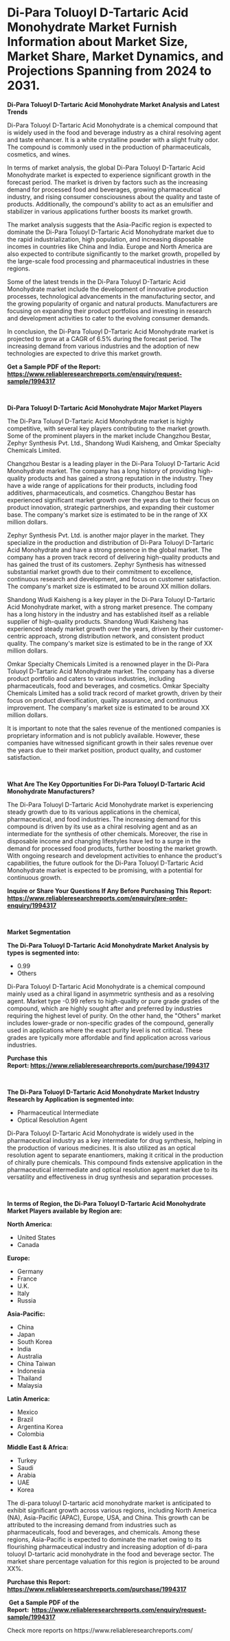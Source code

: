 <p><h1>Di-Para Toluoyl D-Tartaric Acid Monohydrate Market Furnish Information about Market Size, Market Share, Market Dynamics, and Projections Spanning from 2024 to 2031.</h1></p><p><strong>Di-Para Toluoyl D-Tartaric Acid Monohydrate Market Analysis and Latest Trends</strong></p>
<p><p>Di-Para Toluoyl D-Tartaric Acid Monohydrate is a chemical compound that is widely used in the food and beverage industry as a chiral resolving agent and taste enhancer. It is a white crystalline powder with a slight fruity odor. The compound is commonly used in the production of pharmaceuticals, cosmetics, and wines.</p><p>In terms of market analysis, the global Di-Para Toluoyl D-Tartaric Acid Monohydrate market is expected to experience significant growth in the forecast period. The market is driven by factors such as the increasing demand for processed food and beverages, growing pharmaceutical industry, and rising consumer consciousness about the quality and taste of products. Additionally, the compound's ability to act as an emulsifier and stabilizer in various applications further boosts its market growth.</p><p>The market analysis suggests that the Asia-Pacific region is expected to dominate the Di-Para Toluoyl D-Tartaric Acid Monohydrate market due to the rapid industrialization, high population, and increasing disposable incomes in countries like China and India. Europe and North America are also expected to contribute significantly to the market growth, propelled by the large-scale food processing and pharmaceutical industries in these regions.</p><p>Some of the latest trends in the Di-Para Toluoyl D-Tartaric Acid Monohydrate market include the development of innovative production processes, technological advancements in the manufacturing sector, and the growing popularity of organic and natural products. Manufacturers are focusing on expanding their product portfolios and investing in research and development activities to cater to the evolving consumer demands.</p><p>In conclusion, the Di-Para Toluoyl D-Tartaric Acid Monohydrate market is projected to grow at a CAGR of 6.5% during the forecast period. The increasing demand from various industries and the adoption of new technologies are expected to drive this market growth.</p></p>
<p><strong>Get a Sample PDF of the Report:&nbsp; <a href="https://www.reliableresearchreports.com/enquiry/request-sample/1994317">https://www.reliableresearchreports.com/enquiry/request-sample/1994317</a></strong></p>
<p>&nbsp;</p>
<p><strong>Di-Para Toluoyl D-Tartaric Acid Monohydrate Major Market Players</strong></p>
<p><p>The Di-Para Toluoyl D-Tartaric Acid Monohydrate market is highly competitive, with several key players contributing to the market growth. Some of the prominent players in the market include Changzhou Bestar, Zephyr Synthesis Pvt. Ltd., Shandong Wudi Kaisheng, and Omkar Specialty Chemicals Limited.</p><p>Changzhou Bestar is a leading player in the Di-Para Toluoyl D-Tartaric Acid Monohydrate market. The company has a long history of providing high-quality products and has gained a strong reputation in the industry. They have a wide range of applications for their products, including food additives, pharmaceuticals, and cosmetics. Changzhou Bestar has experienced significant market growth over the years due to their focus on product innovation, strategic partnerships, and expanding their customer base. The company's market size is estimated to be in the range of XX million dollars.</p><p>Zephyr Synthesis Pvt. Ltd. is another major player in the market. They specialize in the production and distribution of Di-Para Toluoyl D-Tartaric Acid Monohydrate and have a strong presence in the global market. The company has a proven track record of delivering high-quality products and has gained the trust of its customers. Zephyr Synthesis has witnessed substantial market growth due to their commitment to excellence, continuous research and development, and focus on customer satisfaction. The company's market size is estimated to be around XX million dollars.</p><p>Shandong Wudi Kaisheng is a key player in the Di-Para Toluoyl D-Tartaric Acid Monohydrate market, with a strong market presence. The company has a long history in the industry and has established itself as a reliable supplier of high-quality products. Shandong Wudi Kaisheng has experienced steady market growth over the years, driven by their customer-centric approach, strong distribution network, and consistent product quality. The company's market size is estimated to be in the range of XX million dollars.</p><p>Omkar Specialty Chemicals Limited is a renowned player in the Di-Para Toluoyl D-Tartaric Acid Monohydrate market. The company has a diverse product portfolio and caters to various industries, including pharmaceuticals, food and beverages, and cosmetics. Omkar Specialty Chemicals Limited has a solid track record of market growth, driven by their focus on product diversification, quality assurance, and continuous improvement. The company's market size is estimated to be around XX million dollars.</p><p>It is important to note that the sales revenue of the mentioned companies is proprietary information and is not publicly available. However, these companies have witnessed significant growth in their sales revenue over the years due to their market position, product quality, and customer satisfaction.</p></p>
<p>&nbsp;</p>
<p><strong>What Are The Key Opportunities For Di-Para Toluoyl D-Tartaric Acid Monohydrate Manufacturers?</strong></p>
<p><p>The Di-Para Toluoyl D-Tartaric Acid Monohydrate market is experiencing steady growth due to its various applications in the chemical, pharmaceutical, and food industries. The increasing demand for this compound is driven by its use as a chiral resolving agent and as an intermediate for the synthesis of other chemicals. Moreover, the rise in disposable income and changing lifestyles have led to a surge in the demand for processed food products, further boosting the market growth. With ongoing research and development activities to enhance the product's capabilities, the future outlook for the Di-Para Toluoyl D-Tartaric Acid Monohydrate market is expected to be promising, with a potential for continuous growth.</p></p>
<p><strong>Inquire or Share Your Questions If Any Before Purchasing This Report: <a href="https://www.reliableresearchreports.com/enquiry/pre-order-enquiry/1994317">https://www.reliableresearchreports.com/enquiry/pre-order-enquiry/1994317</a></strong></p>
<p>&nbsp;</p>
<p><strong>Market Segmentation</strong></p>
<p><strong>The Di-Para Toluoyl D-Tartaric Acid Monohydrate Market Analysis by types is segmented into:</strong></p>
<p><ul><li>0.99</li><li>Others</li></ul></p>
<p><p>Di-Para Toluoyl D-Tartaric Acid Monohydrate is a chemical compound mainly used as a chiral ligand in asymmetric synthesis and as a resolving agent. Market type -0.99 refers to high-quality or pure grade grades of the compound, which are highly sought after and preferred by industries requiring the highest level of purity. On the other hand, the "Others" market includes lower-grade or non-specific grades of the compound, generally used in applications where the exact purity level is not critical. These grades are typically more affordable and find application across various industries.</p></p>
<p><strong>Purchase this Report:&nbsp;<a href="https://www.reliableresearchreports.com/purchase/1994317">https://www.reliableresearchreports.com/purchase/1994317</a></strong></p>
<p>&nbsp;</p>
<p><strong>The Di-Para Toluoyl D-Tartaric Acid Monohydrate Market Industry Research by Application is segmented into:</strong></p>
<p><ul><li>Pharmaceutical Intermediate</li><li>Optical Resolution Agent</li></ul></p>
<p><p>Di-Para Toluoyl D-Tartaric Acid Monohydrate is widely used in the pharmaceutical industry as a key intermediate for drug synthesis, helping in the production of various medicines. It is also utilized as an optical resolution agent to separate enantiomers, making it critical in the production of chirally pure chemicals. This compound finds extensive application in the pharmaceutical intermediate and optical resolution agent market due to its versatility and effectiveness in drug synthesis and separation processes.</p></p>
<p>&nbsp;</p>
<p><strong>In terms of Region, the Di-Para Toluoyl D-Tartaric Acid Monohydrate Market Players available by Region are:</strong></p>
<p>
    <p> <strong> North America: </strong>
        <ul>
            <li>United States</li>
            <li>Canada</li>
        </ul>
        </p> 
    <p> <strong> Europe: </strong>
        <ul>
            <li>Germany</li>
            <li>France</li>
            <li>U.K.</li>
            <li>Italy</li>
            <li>Russia</li>
        </ul>
        </p> 
    <p> <strong> Asia-Pacific: </strong>
        <ul>
            <li>China</li>
            <li>Japan</li>
            <li>South Korea</li>
            <li>India</li>
            <li>Australia</li>
            <li>China Taiwan</li>
            <li>Indonesia</li>
            <li>Thailand</li>
            <li>Malaysia</li>
        </ul>
        </p> 
    <p> <strong> Latin America: </strong>
        <ul>
            <li>Mexico</li>
            <li>Brazil</li>
            <li>Argentina Korea</li>
            <li>Colombia</li>
        </ul>
        </p> 
    <p> <strong> Middle East & Africa: </strong>
        <ul>
            <li>Turkey</li>
            <li>Saudi</li>
            <li>Arabia</li>
            <li>UAE</li>
            <li>Korea</li>
        </ul>
    </p>
    </p>
<p><p>The di-para toluoyl D-tartaric acid monohydrate market is anticipated to exhibit significant growth across various regions, including North America (NA), Asia-Pacific (APAC), Europe, USA, and China. This growth can be attributed to the increasing demand from industries such as pharmaceuticals, food and beverages, and chemicals. Among these regions, Asia-Pacific is expected to dominate the market owing to its flourishing pharmaceutical industry and increasing adoption of di-para toluoyl D-tartaric acid monohydrate in the food and beverage sector. The market share percentage valuation for this region is projected to be around XX%.</p></p>
<p><strong>Purchase this Report: <a href="https://www.reliableresearchreports.com/purchase/1994317">https://www.reliableresearchreports.com/purchase/1994317</a></strong></p>
<p>&nbsp;<strong>Get a Sample PDF of the Report:&nbsp;&nbsp;<a href="https://www.reliableresearchreports.com/enquiry/request-sample/1994317">https://www.reliableresearchreports.com/enquiry/request-sample/1994317</a></strong></p>
<p><strong></strong></p>
<p>Check more reports on https://www.reliableresearchreports.com/</p>
